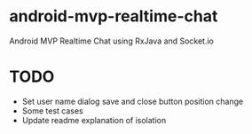 # android-mvp-realtime-chat
Android MVP Realtime Chat using RxJava and Socket.io

# TODO
 - Set user name dialog save and close button position change
 - Some test cases
 - Update readme explanation of isolation